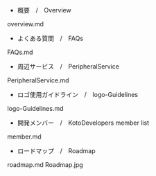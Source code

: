 
- 概要　/　Overview

overview.md

- よくある質問　/　FAQs

FAQs.md

- 周辺サービス　/　PeripheralService

PeripheralService.md

- ロゴ使用ガイドライン　/　logo-Guidelines

logo-Guidelines.md

- 開発メンバー　/　KotoDevelopers member list

member.md

- ロードマップ　/　Roadmap

roadmap.md  Roadmap.jpg
